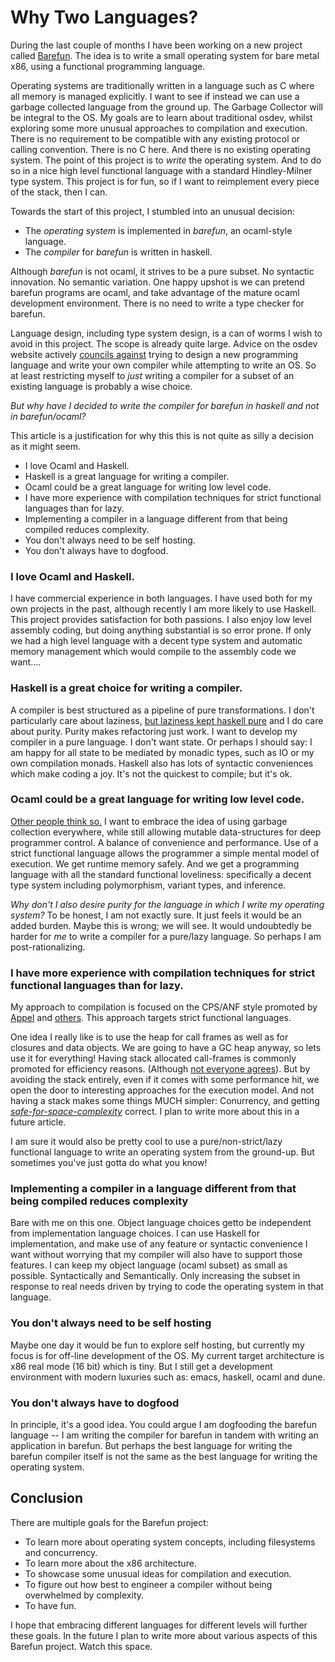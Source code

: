 
# Why Two Languages?

During the last couple of months I have been working on a new project called
[Barefun](https://github.com/Nick-Chapman/barefun). The idea is to write a small operating system for bare metal x86, using a functional programming language.

Operating systems are traditionally written in a language such as C where all memory is managed explicitly. I want to see if instead we can use a garbage collected language from the ground up. The Garbage Collector will be integral to the OS. My goals are to learn about traditional osdev, whilst exploring some more unusual approaches to compilation and execution. There is no requirement to be compatible with any existing protocol or calling convention. There is no C here. And there is no existing operating system. The point of this project is to _write_ the operating system. And to do so in a nice high level functional language with a standard Hindley-Milner type system. This project is for fun, so if I want to reimplement every piece of the stack, then I can.

Towards the start of this project, I stumbled into an unusual decision:

- The _operating system_ is implemented in _barefun_, an ocaml-style language.
- The _compiler_ for _barefun_ is written in haskell.

Although _barefun_ is not ocaml, it strives to be a pure subset. No syntactic innovation. No semantic variation. One happy upshot is we can pretend barefun programs are ocaml, and take advantage of the mature ocaml development environment. There is no need to write a type checker for barefun.

Language design, including type system design, is a can of worms I wish to avoid in this project. The scope is already quite large. Advice on the osdev website actively [councils against](https://wiki.osdev.org/Alta_Lang)
trying to design a new programming language and write your own compiler while attempting to write an OS.
So at least restricting myself to _just_ writing a compiler for a subset of an existing language is probably a wise choice.

_But why have I decided to write the compiler for barefun in haskell and not in barefun/ocaml?_

This article is a justification for why this this is not quite as silly a decision as it might seem.

- I love Ocaml and Haskell.
- Haskell is a great language for writing a compiler.
- Ocaml could be a great language for writing low level code.
- I have more experience with compilation techniques for strict functional languages than for lazy.
- Implementing a compiler in a language different from that being compiled reduces complexity.
- You don't always need to be self hosting.
- You don't always have to dogfood.

### I love Ocaml and Haskell.

I have commercial experience in both languages. I have used both for my own projects in the past, although recently I am more likely to use Haskell. This project provides satisfaction for both passions. I also enjoy low level assembly coding, but doing anything substantial is so error prone. If only we had a high level language with a decent type system and automatic memory management which would compile to the assembly code we want....


### Haskell is a great choice for writing a compiler.

A compiler is best structured as a pipeline of pure transformations. I don't particularly care about laziness,
[but laziness kept haskell pure](https://stackoverflow.com/questions/31477074/how-lazy-evaluation-forced-haskell-to-be-pure)
and I do care about purity. Purity makes refactoring just work. I want to develop my compiler in a pure language. I don't want state. Or perhaps I should say: I am happy for all state to be mediated by monadic types, such as IO or my own compilation monads. Haskell also has lots of syntactic conveniences which make coding a joy. It's not the quickest to compile; but it's ok.

### Ocaml could be a great language for writing low level code.

[Other people think so.](https://mirage.io/)
I want to embrace the idea of using garbage collection everywhere, while still allowing mutable data-structures for deep programmer control. A balance of convenience and performance. Use of a strict functional language allows the programmer a simple mental model of execution. We get runtime memory safely. And we get a programming language with all the standard functional loveliness: specifically a decent type system including polymorphism, variant types, and inference.

_Why don't I also desire purity for the language in which I write my operating system?_ To be honest, I am not exactly sure. It just feels it would be an added burden. Maybe this is wrong; we will see. It would undoubtedly be harder for _me_ to write a compiler for a pure/lazy language. So perhaps I am post-rationalizing.

### I have more experience with compilation techniques for strict functional languages than for lazy.

My approach to compilation is focused on the CPS/ANF style promoted by
[Appel](https://www.goodreads.com/book/show/2079575.Compiling_with_Continuations)
and [others](https://news.ycombinator.com/item?id=40192579).
This approach targets strict functional languages.

One idea I really like is to use the heap for call frames as well as for closures and data objects. We are going to have a GC heap anyway, so lets use it for everything! Having stack allocated call-frames is commonly promoted for efficiency reasons. (Although [not everyone agrees](https://www.cs.princeton.edu/~appel/papers/45.pdf)). But by avoiding the stack entirely, even if it comes with some performance hit, we open the door to interesting approaches for the execution model. And not having a stack makes some things MUCH simpler:
Conurrency, and getting [_safe-for-space-complexity_](https://flint.cs.yale.edu/flint/publications/escc.html)
correct. I plan to write more about this in a future article.

I am sure it would also be pretty cool to use a pure/non-strict/lazy functional language to write an operating system from the ground-up. But sometimes you've just gotta do what you know!

### Implementing a compiler in a language different from that being compiled reduces complexity

Bare with me on this one. Object language choices getto be independent from implementation language choices. I can use Haskell for implementation, and make use of any feature or syntactic convenience I want without worrying that my compiler will also have to support those features. I can keep my object language (ocaml subset) as small as possible. Syntactically and Semantically. Only increasing the subset in response to real needs driven by trying to code the operating system in that language.

### You don't always need to be self hosting

Maybe one day it would be fun to explore self hosting, but currently my focus is for off-line development of the OS. My current target architecture is x86 real mode (16 bit) which is tiny. But I still get a development environment with modern luxuries such as: emacs, haskell, ocaml and dune.

### You don't always have to dogfood

In principle, it's a good idea. You could argue I am dogfooding the barefun language -- I am writing the compiler for barefun in tandem with writing an application in barefun. But perhaps the best language for writing the barefun compiler itself is not the same as the best language for writing the operating system.

## Conclusion

There are multiple goals for the Barefun project:

- To learn more about operating system concepts, including filesystems and concurrency.
- To learn more about the x86 architecture.
- To showcase some unusual ideas for compilation and execution.
- To figure out how best to engineer a compiler without being overwhelmed by complexity.
- To have fun.

I hope that embracing different languages for different levels will further these goals.
In the future I plan to write more about various aspects of this Barefun project. Watch this space.
